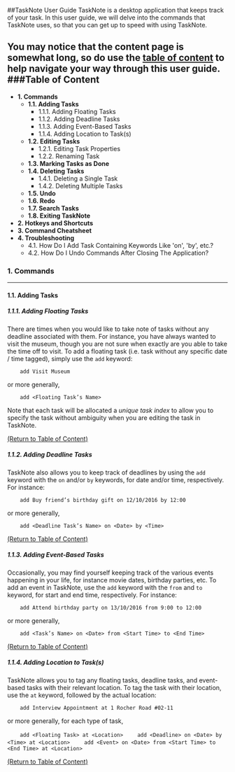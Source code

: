 ##TaskNote User Guide
TaskNote is a desktop application that keeps track of your task. In this user guide, we will delve into the commands that TaskNote uses, so that you can get up to speed with using TaskNote.

You may notice that the content page is somewhat long, so do use the [table of content](TaskNote-UserGuide.md#table-of-content) to help navigate your way through this user guide.
###Table of Content
-------------------
- __1. Commands__
  - __1.1. Adding Tasks__
    - 1.1.1. Adding Floating Tasks
    - 1.1.2. Adding Deadline Tasks
    - 1.1.3. Adding Event-Based Tasks
    - 1.1.4. Adding Location to Task(s)
  - __1.2. Editing Tasks__
    - 1.2.1. Editing Task Properties
    - 1.2.2. Renaming Task
  - __1.3. Marking Tasks as Done__
  - __1.4. Deleting Tasks__
    - 1.4.1. Deleting a Single Task
    - 1.4.2. Deleting Multiple Tasks
  - __1.5. Undo__
  - __1.6. Redo__
  - __1.7. Search Tasks__
  - __1.8. Exiting TaskNote__
- __2. Hotkeys and Shortcuts__
- __3. Command Cheatsheet__
- __4. Troubleshooting__
  - 4.1. How Do I Add Task Containing Keywords Like 'on', 'by', etc.?
  - 4.2. How Do I Undo Commands After Closing The Application?

### 1. Commands
---------------
#### 1.1. Adding Tasks
##### 1.1.1. Adding Floating Tasks
There are times when you would like to take note of tasks without any deadline associated with them. For instance, you have always wanted to visit the museum, though you are not sure when exactly are you able to take the time off to visit. To add a floating task (i.e. task without any specific date / time tagged), simply use the `add` keyword:

`    add Visit Museum`

or more generally,

`    add <Floating Task’s Name>`

Note that each task will be allocated a _unique task index_ to allow you to specify the task without ambiguity when you are editing the task in TaskNote.

[(Return to Table of Content)](TaskNote-UserGuide.md#table-of-content)

##### 1.1.2. Adding Deadline Tasks
TaskNote also allows you to keep track of deadlines by using the `add` keyword with the `on` and/or `by` keywords, for date and/or time, respectively. For instance:

`    add Buy friend’s birthday gift on 12/10/2016 by 12:00`

or more generally,

`    add <Deadline Task’s Name> on <Date> by <Time>`

[(Return to Table of Content)](TaskNote-UserGuide.md#table-of-content)

##### 1.1.3. Adding Event-Based Tasks
Occasionally, you may find yourself keeping track of the various events happening in your life, for instance movie dates, birthday parties, etc. To add an event in TaskNote, use the `add` keyword with the `from` and `to` keyword, for start and end time, respectively. For instance:

`    add Attend birthday party on 13/10/2016 from 9:00 to 12:00`

or more generally,

`    add <Task’s Name> on <Date> from <Start Time> to <End Time>`

[(Return to Table of Content)](TaskNote-UserGuide.md#table-of-content)

##### 1.1.4. Adding Location to Task(s)
TaskNote allows you to tag any floating tasks, deadline tasks, and event-based tasks with their relevant location. To tag the task with their location, use the `at` keyword, followed by the actual location:

`    add Interview Appointment at 1 Rocher Road #02-11`

or more generally, for each type of task,

`    add <Floating Task> at <Location>`
`    add <Deadline> on <Date> by <Time> at <Location>`
`    add <Event> on <Date> from <Start Time> to <End Time> at <Location>`

[(Return to Table of Content)](TaskNote-UserGuide.md#table-of-content)
